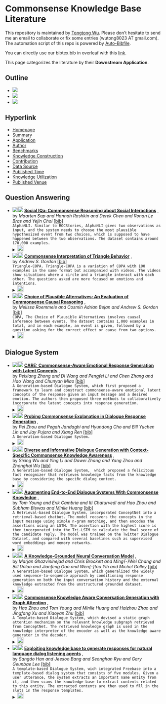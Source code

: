 # Commonsense Knowledge Base Literature 
This repository is maintained by [Tongtong Wu](). Please don't hesitate to send me an email to collaborate or fix some entries (wutong8023 AT gmail.com). 
The automation script of this repo is powered by [Auto-Bibfile](https://github.com/wutong8023/Auto-Bibfile.git).

You can directly use our bibtex.bib in overleaf with this [link](https://www.overleaf.com/read/rgscdxhxbwhp).

This page categorizes the literature by their **Downstream Application**.

## Outline 
- [![](https://img.shields.io/badge/Hyperlink-blue)](https://github.com/wutong8023/Awesome_Commonsense_Knowledge/blob/main/CommonKnow4all/application/README.md#hyperlink)
- [![](https://img.shields.io/badge/Question_Answering-3-blue)](https://github.com/wutong8023/Awesome_Commonsense_Knowledge/blob/main/CommonKnow4all/application/README.md#question-answering)
- [![](https://img.shields.io/badge/Dialogue_System-7-blue)](https://github.com/wutong8023/Awesome_Commonsense_Knowledge/blob/main/CommonKnow4all/application/README.md#dialogue-system)
## Hyperlink 
- [Homepage](https://github.com/wutong8023/Awesome_Commonsense_Knowledge/blob/main/README.md)
-  [Summary](https://github.com/wutong8023/Awesome_Commonsense_Knowledge/blob/main/CommonKnow4all/./)
-  [Application](https://github.com/wutong8023/Awesome_Commonsense_Knowledge/blob/main/CommonKnow4all/application)
-  [Author](https://github.com/wutong8023/Awesome_Commonsense_Knowledge/blob/main/CommonKnow4all/author)
-  [Benchmarks](https://github.com/wutong8023/Awesome_Commonsense_Knowledge/blob/main/CommonKnow4all/benchmark)
-  [Knowledge Construction](https://github.com/wutong8023/Awesome_Commonsense_Knowledge/blob/main/CommonKnow4all/construction)
-  [Contribution](https://github.com/wutong8023/Awesome_Commonsense_Knowledge/blob/main/CommonKnow4all/contribution)
-  [Data Source](https://github.com/wutong8023/Awesome_Commonsense_Knowledge/blob/main/CommonKnow4all/data_source)
-  [Published Time](https://github.com/wutong8023/Awesome_Commonsense_Knowledge/blob/main/CommonKnow4all/time)
-  [Knowledge Utilization](https://github.com/wutong8023/Awesome_Commonsense_Knowledge/blob/main/CommonKnow4all/utilization)
-  [Published Venue](https://github.com/wutong8023/Awesome_Commonsense_Knowledge/blob/main/CommonKnow4all/venue)

## Question Answering

- [![](https://img.shields.io/badge/EMNLP_IJCNLP-2019-blue)](https://doi.org/10.18653/v1/D19-1454)<a href="https://scholar.google.com.hk/scholar?q=Social+IQa:+Commonsense+Reasoning+about+Social+Interactions"><img src="https://img.shields.io/badge/-blue.svg?&logo=google-scholar&logoColor=white" height="18" align="bottom"></a> [**Social IQa: Commonsense Reasoning about Social Interactions**](https://doi.org/10.18653/v1/D19-1454) , <br> by *Maarten Sap and
Hannah Rashkin and
Derek Chen and
Ronan Le Bras and
Yejin Choi* [[bib]](https://github.com/wutong8023/Awesome_Commonsense_Knowledge/blob/main/./bibtex.bib#L282-L297) <br>```AlphaNLI. Similar to ROCStories, AlphaNLI gives two observations as input, and the system needs to choose the most plausible hypothesized event from two choices, which is supposed to have happened between the two observations. The dataset contains
around 170,000 examples.
```</details><details><summary><img src=https://github.com/wutong8023/Awesome_Commonsense_Knowledge/blob/main/scripts/svg/copy_icon.png height="20" align="bottom"></summary><pre>```SapRCBC19```
- [![](https://img.shields.io/badge/AAAI-2016-blue)](https://ojs.aaai.org/index.php/AAAI/article/view/9881)<a href="https://scholar.google.com.hk/scholar?q=Commonsense+Interpretation+of+Triangle+Behavior"><img src="https://img.shields.io/badge/-blue.svg?&logo=google-scholar&logoColor=white" height="18" align="bottom"></a> [**Commonsense Interpretation of Triangle Behavior**](https://ojs.aaai.org/index.php/AAAI/article/view/9881) , <br> by *Andrew S. Gordon* [[bib]](https://github.com/wutong8023/Awesome_Commonsense_Knowledge/blob/main/./bibtex.bib#L178-L189) <br>```Triangle-COPA. Triangle-COPA is a variation of COPA with 100 examples in the same format but accompanied with videos. The videos show situations where a circle and a triangle interact with each other. The questions asked are more focused on emotions and intentions.
```</details><details><summary><img src=https://github.com/wutong8023/Awesome_Commonsense_Knowledge/blob/main/scripts/svg/copy_icon.png height="20" align="bottom"></summary><pre>```Gordon16```
- [![](https://img.shields.io/badge/AAAI-2011-blue)](https://www.aaai.org/ocs/index.php/SSS/SSS11/paper/viewPaper/2418)<a href="https://scholar.google.com.hk/scholar?q=Choice+of+Plausible+Alternatives:+An+Evaluation+of+Commonsense+Causal+Reasoning"><img src="https://img.shields.io/badge/-blue.svg?&logo=google-scholar&logoColor=white" height="18" align="bottom"></a> [**Choice of Plausible Alternatives: An Evaluation of Commonsense Causal
Reasoning**](https://www.aaai.org/ocs/index.php/SSS/SSS11/paper/viewPaper/2418) , <br> by *Melissa Roemmele and
Cosmin Adrian Bejan and
Andrew S. Gordon* [[bib]](https://github.com/wutong8023/Awesome_Commonsense_Knowledge/blob/main/./bibtex.bib#L160-L173) <br>```COPA, The Choice of Plausible Alternatives involves causal inference between events. The dataset contains 1,000 examples in total, and in each example, an event is given, followed by a question asking
for the correct effect or cause from two options.
```</details><details><summary><img src=https://github.com/wutong8023/Awesome_Commonsense_Knowledge/blob/main/scripts/svg/copy_icon.png height="20" align="bottom"></summary><pre>```RoemmeleBG11```
## Dialogue System

- [![](https://img.shields.io/badge/AAAI-2021-blue)](https://ojs.aaai.org/index.php/AAAI/article/view/17713)<a href="https://scholar.google.com.hk/scholar?q=CARE:+Commonsense-Aware+Emotional+Response+Generation+with+Latent+Concepts"><img src="https://img.shields.io/badge/-blue.svg?&logo=google-scholar&logoColor=white" height="18" align="bottom"></a> [**CARE: Commonsense-Aware Emotional Response Generation with Latent
Concepts**](https://ojs.aaai.org/index.php/AAAI/article/view/17713) , <br> by *Peixiang Zhong and
Di Wang and
Pengfei Li and
Chen Zhang and
Hao Wang and
Chunyan Miao* [[bib]](https://github.com/wutong8023/Awesome_Commonsense_Knowledge/blob/main/./bibtex.bib#L446-L464) <br>```A Generation-based Dialogue System, which first proposed a framework to learn and construct commonsense-aware emotional latent concepts of the response given an input message and a desired emotion. The authors then proposed three methods to collaboratively incorporate the latent concepts into response generation.
```</details><details><summary><img src=https://github.com/wutong8023/Awesome_Commonsense_Knowledge/blob/main/scripts/svg/copy_icon.png height="20" align="bottom"></summary><pre>```ZhongWLZWM21```
- [![](https://img.shields.io/badge/EMNLP_Findings-2021-blue)](https://doi.org/10.18653/v1/2021.findings-emnlp.349)<a href="https://scholar.google.com.hk/scholar?q=Probing+Commonsense+Explanation+in+Dialogue+Response+Generation"><img src="https://img.shields.io/badge/-blue.svg?&logo=google-scholar&logoColor=white" height="18" align="bottom"></a> [**Probing Commonsense Explanation in Dialogue Response Generation**](https://doi.org/10.18653/v1/2021.findings-emnlp.349) , <br> by *Pei Zhou and
Pegah Jandaghi and
Hyundong Cho and
Bill Yuchen Lin and
Jay Pujara and
Xiang Ren* [[bib]](https://github.com/wutong8023/Awesome_Commonsense_Knowledge/blob/main/./bibtex.bib#L467-L485) <br>```A Generation-based Dialogue System. 
```</details><details><summary><img src=https://github.com/wutong8023/Awesome_Commonsense_Knowledge/blob/main/scripts/svg/copy_icon.png height="20" align="bottom"></summary><pre>```ZhouJCLPR21```
- [![](https://img.shields.io/badge/ACL-2020-blue)](https://doi.org/10.18653/v1/2020.acl-main.515)<a href="https://scholar.google.com.hk/scholar?q=Diverse+and+Informative+Dialogue+Generation+with+Context-Specific+Commonsense+Knowledge+Awareness"><img src="https://img.shields.io/badge/-blue.svg?&logo=google-scholar&logoColor=white" height="18" align="bottom"></a> [**Diverse and Informative Dialogue Generation with Context-Specific
Commonsense Knowledge Awareness**](https://doi.org/10.18653/v1/2020.acl-main.515) , <br> by *Sixing Wu and
Ying Li and
Dawei Zhang and
Yang Zhou and
Zhonghai Wu* [[bib]](https://github.com/wutong8023/Awesome_Commonsense_Knowledge/blob/main/./bibtex.bib#L507-L523) <br>```A Generation-based Dialogue System,  which proposed a felicitous fact recognizer that retrieves knowledge facts from the knowledge base by considering the speciﬁc dialog context.
```</details><details><summary><img src=https://github.com/wutong8023/Awesome_Commonsense_Knowledge/blob/main/scripts/svg/copy_icon.png height="20" align="bottom"></summary><pre>```WuLZZW20```
- [![](https://img.shields.io/badge/AAAI-2018-blue)](https://ojs.aaai.org/index.php/AAAI/article/view/11923)<a href="https://scholar.google.com.hk/scholar?q=Augmenting+End-to-End+Dialogue+Systems+With+Commonsense+Knowledge"><img src="https://img.shields.io/badge/-blue.svg?&logo=google-scholar&logoColor=white" height="18" align="bottom"></a> [**Augmenting End-to-End Dialogue Systems With Commonsense Knowledge**](https://ojs.aaai.org/index.php/AAAI/article/view/11923) , <br> by *Tom Young and
Erik Cambria and
Iti Chaturvedi and
Hao Zhou and
Subham Biswas and
Minlie Huang* [[bib]](https://github.com/wutong8023/Awesome_Commonsense_Knowledge/blob/main/./bibtex.bib#L386-L402) <br>```A Retrieval-based Dialogue System, incorporated ConceptNet into a retrieval-based chatbot. The model recovers the concepts in the input message using simple n-gram matching, and then encodes the assertions using an LSTM. The assertion with the highest score is then incorporated into the Tri-LSTM to calculate the ﬁnal score of the candidate reply. The model was trained on the Twitter Dialogue Dataset, and compared with several baselines such as supervised word embeddings and memory networks.
```</details><details><summary><img src=https://github.com/wutong8023/Awesome_Commonsense_Knowledge/blob/main/scripts/svg/copy_icon.png height="20" align="bottom"></summary><pre>```YoungCCZBH18```
- [![](https://img.shields.io/badge/AAAI-2018-blue)](https://ojs.aaai.org/index.php/AAAI/article/view/11977)<a href="https://scholar.google.com.hk/scholar?q=A+Knowledge-Grounded+Neural+Conversation+Model"><img src="https://img.shields.io/badge/-blue.svg?&logo=google-scholar&logoColor=white" height="18" align="bottom"></a> [**A Knowledge-Grounded Neural Conversation Model**](https://ojs.aaai.org/index.php/AAAI/article/view/11977) , <br> by *Marjan Ghazvininejad and
Chris Brockett and
Ming{-}Wei Chang and
Bill Dolan and
Jianfeng Gao and
Wen{-}tau Yih and
Michel Galley* [[bib]](https://github.com/wutong8023/Awesome_Commonsense_Knowledge/blob/main/./bibtex.bib#L406-L423) <br>```A Generation-based Dialogue System, which generalized the widely used sequence-to-sequence approach by conditioning response generation on both the input conversation history and the external knowledge extracted from the unstructured grounded dataset.
```</details><details><summary><img src=https://github.com/wutong8023/Awesome_Commonsense_Knowledge/blob/main/scripts/svg/copy_icon.png height="20" align="bottom"></summary><pre>```GhazvininejadBC18```
- [![](https://img.shields.io/badge/IJCAI-2018-blue)](https://doi.org/10.24963/ijcai.2018/643)<a href="https://scholar.google.com.hk/scholar?q=Commonsense+Knowledge+Aware+Conversation+Generation+with+Graph+Attention"><img src="https://img.shields.io/badge/-blue.svg?&logo=google-scholar&logoColor=white" height="18" align="bottom"></a> [**Commonsense Knowledge Aware Conversation Generation with Graph Attention**](https://doi.org/10.24963/ijcai.2018/643) , <br> by *Hao Zhou and
Tom Young and
Minlie Huang and
Haizhou Zhao and
Jingfang Xu and
Xiaoyan Zhu* [[bib]](https://github.com/wutong8023/Awesome_Commonsense_Knowledge/blob/main/./bibtex.bib#L427-L443) <br>```A Template-based Dialogue System, which devised a static graph attention mechanism on the relevant knowledge subgraph retrieved from ConceptNet. The retrieved knowledge graph is used in the knowledge interpreter of the encoder as well as the knowledge aware generator in the decoder.
```</details><details><summary><img src=https://github.com/wutong8023/Awesome_Commonsense_Knowledge/blob/main/scripts/svg/copy_icon.png height="20" align="bottom"></summary><pre>```ZhouYHZXZ18```
- [![](https://img.shields.io/badge/the_SIGDIAL-2015-blue)](https://doi.org/10.18653/v1/w15-4616)<a href="https://scholar.google.com.hk/scholar?q=Exploiting+knowledge+base+to+generate+responses+for+natural+language+dialog+listening+agents"><img src="https://img.shields.io/badge/-blue.svg?&logo=google-scholar&logoColor=white" height="18" align="bottom"></a> [**Exploiting knowledge base to generate responses for natural language
dialog listening agents**](https://doi.org/10.18653/v1/w15-4616) , <br> by *Sangdo Han and
Jeesoo Bang and
Seonghan Ryu and
Gary Geunbae Lee* [[bib]](https://github.com/wutong8023/Awesome_Commonsense_Knowledge/blob/main/./bibtex.bib#L367-L382) <br>``` A template-based Dialogue System, wich integrated Freebase into a template-based dialog system that consists of ﬁve modules. Given a user utterance, the system extracts an important name entity from it, and then scans the knowledge base to extract contents related to this entity. The extracted contents are then used to ﬁll in the slots in the response templates.
```</details><details><summary><img src=https://github.com/wutong8023/Awesome_Commonsense_Knowledge/blob/main/scripts/svg/copy_icon.png height="20" align="bottom"></summary><pre>```HanBRL15```